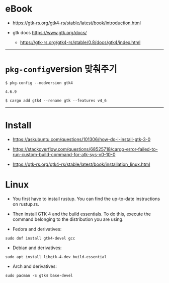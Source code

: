 # eBook

- https://gtk-rs.org/gtk4-rs/stable/latest/book/introduction.html

- gtk docs https://www.gtk.org/docs/
  - https://gtk-rs.org/gtk4-rs/stable/0.8/docs/gtk4/index.html

<hr>

# ```pkg-config```version 맞춰주기


```
$ pkg-config --modversion gtk4

4.6.9

$ cargo add gtk4 --rename gtk --features v4_6

```
<hr>

# Install

- https://askubuntu.com/questions/101306/how-do-i-install-gtk-3-0

- https://stackoverflow.com/questions/68525718/cargo-error-failed-to-run-custom-build-command-for-atk-sys-v0-10-0


- https://gtk-rs.org/gtk4-rs/stable/latest/book/installation_linux.html


# Linux

- You first have to install rustup. You can find the up-to-date instructions on rustup.rs.

- Then install GTK 4 and the build essentials. To do this, execute the command belonging to the distribution you are using.

- Fedora and derivatives:

```
sudo dnf install gtk4-devel gcc
```

- Debian and derivatives:

```
sudo apt install libgtk-4-dev build-essential
```

- Arch and derivatives:

```
sudo pacman -S gtk4 base-devel
```
